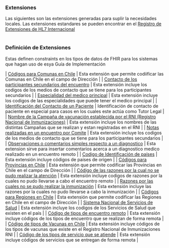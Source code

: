 ### Extensiones

Las siguientes son las extensiones generadas para suplir la necesidades locales. Las extensiones estandares se pueden encontrar en el [Registro de Extensiones de HL7 Internacional](https://www.hl7.org/fhir/extensibility-registry.html)
<br>
<br>
### Definición de Extensiones

Estas definen  constraints en los tipos de datos de FHIR para los sistemas que hagan uso de esya Guía de Implementación


| [Códigos para Comunas en Chile](StructureDefinition-ComunasCl.html "StructureDefinition/ComunasCl") | Esta extensión que permite codiificar las Comunas en Chile en el campo de Dirección |
| [Contacto de los participantes secundarios del encuentro](StructureDefinition-ContactoParticipantes.html "StructureDefinition/ContactoParticipantes") | Esta extensión incluye los codigos de los medios de contacto que se tiene para los participantes secundarios |
| [Especialidad del medico principal](StructureDefinition-EspecialidadesMedico.html "StructureDefinition/EspecialidadesMedico") | Esta extensión incluye los codigos de las especialidades que puede tener el medico principal |
| [Identificación del Contacto de un Paciente](StructureDefinition-IdContacto.html "StructureDefinition/IdContacto") | Identificación de contacto de paciente en especial para casos en los cuales este actúa como Tutor Legal |
| [Nombre de la Campaña de vacunación establecida por el RNI (Registro Nacional de Inmunizaciones)](StructureDefinition-NombreCampana.html "StructureDefinition/NombreCampana") | Esta extensión incluye los nombres de las distintas Campañas que se realizan y estan registradas en el RNI |
| [Notas realizadas en un encuentro por Comite](StructureDefinition-NotasEncuentro.html "StructureDefinition/NotasEncuentro") | Esta extensión incluye los codigos de los medios de contacto que se tiene para los participantes secundarios |
| [Observaciones o comentarios simples respecto a un diagnostico](StructureDefinition-ObservacionesDiagnostico.html "StructureDefinition/ObservacionesDiagnostico") | Esta extension sirve para insertar comentarios acerca a un diagnostico medico realizado en un encuentro remoto |
| [Codigo de Identificación de países](StructureDefinition-CodigoPaises.html "StructureDefinition/CodigoPaises") | Esta extensión incluye códigos de paises de origen |
| [Códigos para Provincias en Chile](StructureDefinition-ProvinciasCl.html "StructureDefinition/ProvinciasCl") | Esta extensión que permite codificar las Provincias en Chile en el campo de Dirección |
| [Código de las razones por la cual no se pudo realizar la atención](StructureDefinition-RazonNOrealizarse.html "StructureDefinition/RazonNOrealizarse") | Esta extensión incluye codigos de razones por la cuales no pudo llevarse a cabo el encuentro remoto |
| [Razones por las cuales no se pudo realizar la inmunización](StructureDefinition-RazonNOrealizarseInm.html "StructureDefinition/RazonNOrealizarseInm") | Esta extensión incluye las razones por la cuales no pudo llevarse a cabo la inmunización |
| [Códigos para Regiones en Chile](StructureDefinition-RegionesCl.html "StructureDefinition/RegionesCl") | Esta extensión que permite codificar las Regiones en Chile en el campo de Dirección |
| [Sistema Nacional de Servicios de Salud](StructureDefinition-ServicioSalud.html "StructureDefinition/ServicioSalud") | Esta extensión incluye los codigos de los Servicios de Salud que existen en el país |
| [Código de tipos de encuentro remoto](StructureDefinition-TiposEncuentro.html "StructureDefinition/TiposEncuentro") | Esta extensión incluye códigos de los tipos de encuentro que se realizan de forma remota |
| [Código de tipos de Vacunas en Chile](StructureDefinition-TiposVacunaRNI.html "StructureDefinition/TiposVacunaRNI") | Esta extensión incluye códigos de los tipos de vacunas que existe en el Registro Nacional de Inmunizaciones RNI |
| [Código de los tipos de servicio que se atiende](StructureDefinition-TiposServicio.html "StructureDefinition/TiposServicio") | Esta extensión incluye códigos de servicios que se entregan de forma remota |
